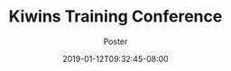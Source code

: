 ---
title: "Kiwins Training Conference"
date: 2019-01-12T09:32:45-08:00
draft: false
client: "Kiwins"
subtitle: "Poster"
image: "/img/KTC-1080x1350.png"
---